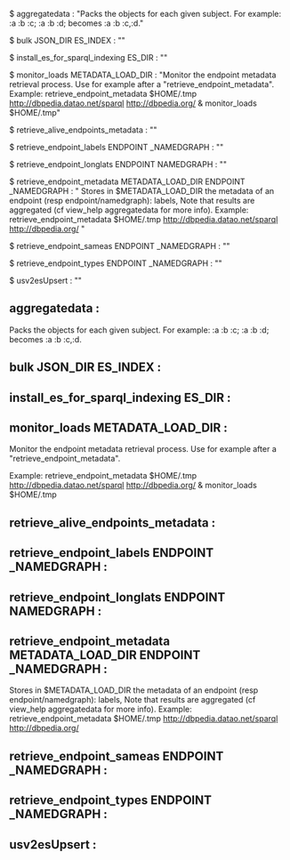 
$ aggregatedata  : "Packs the objects for each given subject. For example: :a :b :c; :a :b :d; becomes :a :b :c,:d."

$ bulk JSON_DIR ES_INDEX : ""

$ install_es_for_sparql_indexing ES_DIR : ""

$ monitor_loads METADATA_LOAD_DIR : "Monitor the endpoint metadata retrieval process. Use for example after a "retrieve_endpoint_metadata". Example: retrieve_endpoint_metadata $HOME/.tmp http://dbpedia.datao.net/sparql http://dbpedia.org/ & monitor_loads $HOME/.tmp"

$ retrieve_alive_endpoints_metadata  : ""

$ retrieve_endpoint_labels ENDPOINT _NAMEDGRAPH : ""

$ retrieve_endpoint_longlats ENDPOINT NAMEDGRAPH : ""

$ retrieve_endpoint_metadata METADATA_LOAD_DIR ENDPOINT _NAMEDGRAPH : " Stores in $METADATA_LOAD_DIR the metadata of an endpoint (resp endpoint/namedgraph): labels, Note that results are aggregated (cf view_help aggregatedata for more info). Example: retrieve_endpoint_metadata $HOME/.tmp http://dbpedia.datao.net/sparql http://dbpedia.org/ "

$ retrieve_endpoint_sameas ENDPOINT _NAMEDGRAPH : ""

$ retrieve_endpoint_types ENDPOINT _NAMEDGRAPH : ""

$ usv2esUpsert  : ""



## aggregatedata  :

Packs the objects for each given subject.
For example: :a :b :c; :a :b :d; becomes :a :b :c,:d.


## bulk JSON_DIR ES_INDEX :



## install_es_for_sparql_indexing ES_DIR :



## monitor_loads METADATA_LOAD_DIR :

Monitor the endpoint metadata retrieval process.
Use for example after a "retrieve_endpoint_metadata".

Example:
retrieve_endpoint_metadata $HOME/.tmp http://dbpedia.datao.net/sparql http://dbpedia.org/ &
monitor_loads $HOME/.tmp


## retrieve_alive_endpoints_metadata  :



## retrieve_endpoint_labels ENDPOINT _NAMEDGRAPH :



## retrieve_endpoint_longlats ENDPOINT NAMEDGRAPH :



## retrieve_endpoint_metadata METADATA_LOAD_DIR ENDPOINT _NAMEDGRAPH :


Stores in $METADATA_LOAD_DIR the metadata of an endpoint (resp endpoint/namedgraph): labels,
Note that results are aggregated (cf view_help aggregatedata for more info).
Example:
retrieve_endpoint_metadata $HOME/.tmp http://dbpedia.datao.net/sparql http://dbpedia.org/ 


## retrieve_endpoint_sameas ENDPOINT _NAMEDGRAPH :



## retrieve_endpoint_types ENDPOINT _NAMEDGRAPH :



## usv2esUpsert  :


